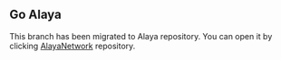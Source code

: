 ## Go Alaya

This branch has been migrated to Alaya repository. You can open it by clicking [AlayaNetwork](https://github.com/AlayaNetwork/Alaya-Go/tree/develop) repository.
